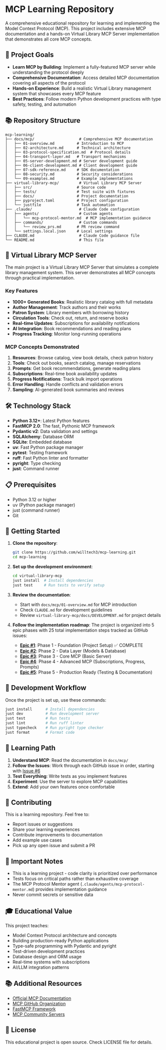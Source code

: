 # MCP Learning Repository

A comprehensive educational repository for learning and implementing the Model Context Protocol (MCP). This project includes extensive MCP documentation and a hands-on Virtual Library MCP Server implementation that demonstrates all core MCP concepts.

## 🎯 Project Goals

- **Learn MCP by Building**: Implement a fully-featured MCP server while understanding the protocol deeply
- **Comprehensive Documentation**: Access detailed MCP documentation covering all aspects of the protocol
- **Hands-on Experience**: Build a realistic Virtual Library management system that showcases every MCP feature
- **Best Practices**: Follow modern Python development practices with type safety, testing, and automation

## 📚 Repository Structure

```text
mcp-learning/
├── docs/mcp/                    # Comprehensive MCP documentation
│   ├── 01-overview.md          # Introduction to MCP
│   ├── 02-architecture.md      # Technical architecture
│   ├── 03-protocol-specification.md  # Protocol details
│   ├── 04-transport-layer.md   # Transport mechanisms
│   ├── 05-server-development.md # Server development guide
│   ├── 06-client-development.md # Client development guide
│   ├── 07-sdk-reference.md     # SDK documentation
│   ├── 08-security.md          # Security considerations
│   └── 09-examples.md          # Example implementations
├── virtual-library-mcp/         # Virtual Library MCP Server
│   ├── src/                    # Source code
│   ├── tests/                  # Test suite with fixtures
│   ├── docs/                   # Project documentation
│   ├── pyproject.toml          # Project configuration
│   └── justfile                # Task automation
├── .claude/                     # Claude Code configuration
│   ├── agents/                  # Custom agents
│   │   └── mcp-protocol-mentor.md  # MCP implementation guidance
│   ├── commands/                # Custom commands
│   │   └── review_prs.md       # PR review command
│   └── settings.local.json     # Local settings
├── CLAUDE.md                    # Claude Code guidance file
└── README.md                    # This file
```

## 🚀 Virtual Library MCP Server

The main project is a Virtual Library MCP Server that simulates a complete library management system. This server demonstrates all MCP concepts through practical implementation.

### Key Features

- **1000+ Generated Books**: Realistic library catalog with full metadata
- **Author Management**: Track authors and their works
- **Patron System**: Library members with borrowing history
- **Circulation Tools**: Check out, return, and reserve books
- **Real-time Updates**: Subscriptions for availability notifications
- **AI Integration**: Book recommendations and reading plans
- **Progress Tracking**: Monitor long-running operations

### MCP Concepts Demonstrated

1. **Resources**: Browse catalog, view book details, check patron history
2. **Tools**: Check out books, search catalog, manage reservations
3. **Prompts**: Get book recommendations, generate reading plans
4. **Subscriptions**: Real-time book availability updates
5. **Progress Notifications**: Track bulk import operations
6. **Error Handling**: Handle conflicts and validation errors
7. **Sampling**: AI-generated book summaries and reviews

## 🛠️ Technology Stack

- **Python 3.12+**: Latest Python features
- **FastMCP 2.0**: The fast, Pythonic MCP framework
- **Pydantic v2**: Data validation and settings
- **SQLAlchemy**: Database ORM
- **SQLite**: Embedded database
- **uv**: Fast Python package manager
- **pytest**: Testing framework
- **ruff**: Fast Python linter and formatter
- **pyright**: Type checking
- **just**: Command runner

## 📋 Prerequisites

- Python 3.12 or higher
- uv (Python package manager)
- just (command runner)
- Git

## 🚦 Getting Started

1. **Clone the repository**:

   ```bash
   git clone https://github.com/willtech3/mcp-learning.git
   cd mcp-learning
   ```

2. **Set up the development environment**:

   ```bash
   cd virtual-library-mcp
   just install  # Install dependencies
   just test     # Run tests to verify setup
   ```

3. **Review the documentation**:
   - Start with `docs/mcp/01-overview.md` for MCP introduction
   - Check `CLAUDE.md` for development guidelines
   - Review `virtual-library-mcp/docs/DEVELOPMENT.md` for project details

4. **Follow the implementation roadmap**:
   The project is organized into 5 epic phases with 25 total implementation steps tracked as GitHub issues:
   - **[Epic #1](https://github.com/willtech3/mcp-learning/issues/1)**: Phase 1 - Foundation (Project Setup) ✅ COMPLETE
   - **[Epic #2](https://github.com/willtech3/mcp-learning/issues/2)**: Phase 2 - Data Layer (Models & Database)
   - **[Epic #3](https://github.com/willtech3/mcp-learning/issues/3)**: Phase 3 - Core MCP (Basic Server)
   - **[Epic #4](https://github.com/willtech3/mcp-learning/issues/4)**: Phase 4 - Advanced MCP (Subscriptions, Progress, Prompts)
   - **[Epic #5](https://github.com/willtech3/mcp-learning/issues/5)**: Phase 5 - Production Ready (Testing & Documentation)

## 🧪 Development Workflow

Once the project is set up, use these commands:

```bash
just install      # Install dependencies
just dev          # Run development server
just test         # Run tests
just lint         # Run ruff linter
just typecheck    # Run pyright type checker
just format       # Format code
```

## 📖 Learning Path

1. **Understand MCP**: Read the documentation in `docs/mcp/`
2. **Follow the Issues**: Work through each GitHub issue in order, starting with [Issue #6](https://github.com/willtech3/mcp-learning/issues/6)
3. **Test Everything**: Write tests as you implement features
4. **Experiment**: Use the server to explore MCP capabilities
5. **Extend**: Add your own features once comfortable

## 🤝 Contributing

This is a learning repository. Feel free to:

- Report issues or suggestions
- Share your learning experiences
- Contribute improvements to documentation
- Add example use cases
- Pick up any open issue and submit a PR

## 📝 Important Notes

- This is a learning project - code clarity is prioritized over performance
- Tests focus on critical paths rather than exhaustive coverage
- The MCP Protocol Mentor agent (`.claude/agents/mcp-protocol-mentor.md`) provides implementation guidance
- Never commit secrets or sensitive data

## 🎓 Educational Value

This project teaches:

- Model Context Protocol architecture and concepts
- Building production-ready Python applications
- Type-safe programming with Pydantic and pyright
- Test-driven development practices
- Database design and ORM usage
- Real-time systems with subscriptions
- AI/LLM integration patterns

## 📚 Additional Resources

- [Official MCP Documentation](https://modelcontextprotocol.io)
- [MCP GitHub Organization](https://github.com/modelcontextprotocol)
- [FastMCP Framework](https://github.com/jlowin/fastmcp)
- [MCP Community Servers](https://github.com/modelcontextprotocol/servers)

## 📄 License

This educational project is open source. Check LICENSE file for details.
